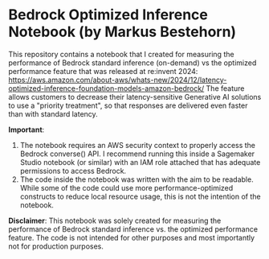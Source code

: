 # Bedrock Optimized Inference Notebook (by Markus Bestehorn)
This repository contains a notebook that I created for measuring the performance of Bedrock standard inference (on-demand) vs the optimized performance feature that was released at re:invent 2024: https://aws.amazon.com/about-aws/whats-new/2024/12/latency-optimized-inference-foundation-models-amazon-bedrock/
The feature allows customers to decrease their latency-sensitive Generative AI solutions to use a "priority treatment", so that responses are delivered even faster than with standard latency.

**Important**:
1. The notebook requires an AWS security context to properly access the Bedrock converse() API. I recommend running this inside a Sagemaker Studio notebook (or similar) with an IAM role attached that has adequate permissions to access Bedrock.
2. The code inside the notebook was written with the aim to be readable. While some of the code could use more performance-optimized constructs to reduce local resource usage, this is not the intention of the notebook.

 
**Disclaimer**: This notebook was solely created for measuring the performance of Bedrock standard inference vs. the optimized performance feature. The code is not intended for other purposes and most importantly not for production purposes.
